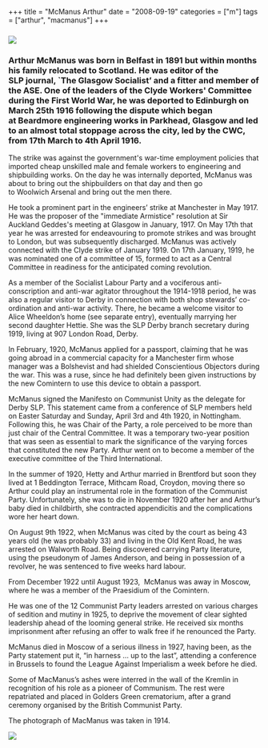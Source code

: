 +++
title = "McManus Arthur"
date = "2008-09-19"
categories = ["m"]
tags = ["arthur", "macmanus"]
+++

### ![](https://grahamstevenson.me.uk/wp-content/uploads/2019/02/macmanus-arthur-1.jpg)

### Arthur McManus was born in Belfast in 1891 but within months his family relocated to Scotland. He was editor of the SLP journal, \`The Glasgow Socialist’ and a fitter and member of the ASE. One of the leaders of the Clyde Workers' Committee during the First World War, he was deported to Edinburgh on March 25th 1916 following the dispute which began at Beardmore engineering works in Parkhead, Glasgow and led to an almost total stoppage across the city, led by the CWC, from 17th March to 4th April 1916.  

The strike was against the government's war-time employment policies that imported cheap unskilled male and female workers to engineering and shipbuilding works. On the day he was internally deported, McManus was about to bring out the shipbuilders on that day and then go to Woolwich Arsenal and bring out the men there.

He took a prominent part in the engineers’ strike at Manchester in May 1917. He was the proposer of the "immediate Armistice" resolution at Sir Auckland Geddes's meeting at Glasgow in January, 1917. On May 17th that year he was arrested for endeavouring to promote strikes and was brought to London, but was subsequently discharged. McManus was actively connected with the Clyde strike of January 1919. On 17th January, 1919, he was nominated one of a committee of 15, formed to act as a Central Committee in readiness for the anticipated coming revolution.

As a member of the Socialist Labour Party and a vociferous anti-conscription and anti-war agitator throughout the 1914-1918 period, he was also a regular visitor to Derby in connection with both shop stewards’ co-ordination and anti-war activity. There, he became a welcome visitor to Alice Wheeldon’s home (see separate entry), eventually marrying her second daughter Hettie. She was the SLP Derby branch secretary during 1919, living at 907 London Road, Derby.  

In February, 1920, McManus applied for a passport, claiming that he was going abroad in a commercial capacity for a Manchester firm whose manager was a Bolshevist and had shielded Conscientious Objectors during the war. This was a ruse, since he had definitely been given instructions by the new Comintern to use this device to obtain a passport. 

McManus signed the Manifesto on Communist Unity as the delegate for Derby SLP. This statement came from a conference of SLP members held on Easter Saturday and Sunday, April 3rd and 4th 1920, in Nottingham. Following this, he was Chair of the Party, a role perceived to be more than just chair of the Central Committee. It was a temporary two-year position that was seen as essential to mark the significance of the varying forces that constituted the new Party. Arthur went on to become a member of the executive committee of the Third International. 

In the summer of 1920, Hetty and Arthur married in Brentford but soon they lived at 1 Beddington Terrace, Mithcam Road, Croydon, moving there so Arthur could play an instrumental role in the formation of the Communist Party. Unfortunately, she was to die in November 1920 after her and Arthur’s baby died in childbirth, she contracted appendicitis and the complications wore her heart down.

On August 9th 1922, when McManus was cited by the court as being 43 years old (he was probably 33) and living in the Old Kent Road, he was arrested on Walworth Road. Being discovered carrying Party literature, using the pseudonym of James Anderson, and being in possession of a revolver, he was sentenced to five weeks hard labour.  

From December 1922 until August 1923,  McManus was away in Moscow, where he was a member of the Praesidium of the Comintern.

He was one of the 12 Communist Party leaders arrested on various charges of sedition and mutiny in 1925, to deprive the movement of clear sighted leadership ahead of the looming general strike. He received six months imprisonment after refusing an offer to walk free if he renounced the Party.

McManus died in Moscow of a serious illness in 1927, having been, as the Party statement put it, “in harness … up to the last”, attending a conference in Brussels to found the League Against Imperialism a week before he died. 

Some of MacManus’s ashes were interred in the wall of the Kremlin in recognition of his role as a pioneer of Communism. The rest were repatriated and placed in Golders Green crematorium, after a grand ceremony organised by the British Communist Party.

The photograph of MacManus was taken in 1914.

![](https://grahamstevenson.me.uk/wp-content/uploads/2008/09/macmanus-1927-funeral-leaflet-257x300.jpg)
